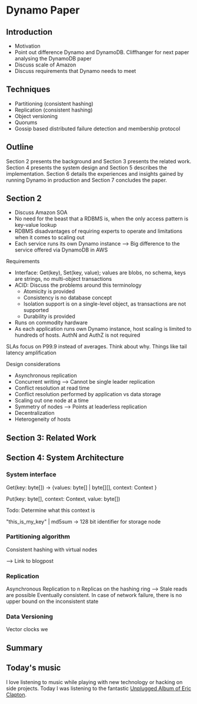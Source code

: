 # Dynamo Paper

## Introduction

- Motivation
- Point out difference Dynamo and DynamoDB. Cliffhanger for next paper analysing the DynamoDB paper
- Discuss scale of Amazon
- Discuss requirements that Dynamo needs to meet

## Techniques

- Partitioning (consistent hashing)
- Replication (consistent hashing)
- Object versioning
- Quorums
- Gossip based distributed failure detection and membership protocol

## Outline

Section 2 presents the background and Section 3 presents the related work. Section 4 presents the system design and
Section 5 describes the implementation. Section 6 details the experiences and insights gained by running Dynamo in
production and Section 7 concludes the paper.

## Section 2

- Discuss Amazon SOA
- No need for the beast that a RDBMS is, when the only access pattern is key-value lookup
- RDBMS disadvantages of requiring experts to operate and limitations when it comes to scaling out
- Each service runs its own Dynamo instance --> Big difference to the service offered via DynamoDB in AWS

Requirements

- Interface: Get(key), Set(key, value); values are blobs, no schema, keys are strings, no multi-object transactions
- ACID: Discuss the problems around this terminology
    - Atomicity is provided
    - Consistency is no database concept
    - Isolation support is on a single-level object, as transactions are not supported
    - Durability is provided
- Runs on commodity hardware
- As each application runs own Dynamo instance, host scaling is limited to hundreds of hosts. AuthN and AuthZ is not
  required

SLAs focus on P99.9 instead of averages. Think about why. Things like tail latency amplification

Design considerations

- Asynchronous replication
- Concurrent writing --> Cannot be single leader replication
- Conflict resolution at read time
- Conflict resolution performed by application vs data storage
- Scaling out one node at a time
- Symmetry of nodes --> Points at leaderless replication
- Decentralization
- Heterogeneity of hosts

## Section 3: Related Work

## Section 4: System Architecture

### System interface

Get(key: byte[]) -> {values: byte[] | byte[][], context: Context }

Put(key: byte[], context: Context, value: byte[])

Todo: Determine what this context is

"this_is_my_key" | md5sum -> 128 bit identifier for storage node

### Partitioning algorithm

Consistent hashing with virtual nodes

--> Link to blogpost

### Replication

Asynchronous Replication to n Replicas on the hashing ring --> Stale reads are possible
Eventually consistent. In case of network failure, there is no upper bound on the inconsistent state

### Data Versioning

Vector clocks
we

## Summary

## Today's music

I love listening to music while playing with new technology or hacking on side projects. Today I was listening to the
fantastic [Unplugged Album of Eric Clapton](https://open.spotify.com/album/6zxsfP7TdXLAS9QEGNN0Uy).
